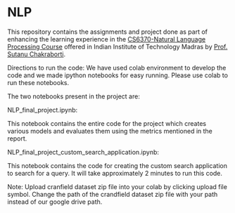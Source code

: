 # NLP
This repository contains the assignments and project done as part of enhancing the learning experience in the [CS6370-Natural Language Processing Course](https://www.cse.iitm.ac.in/course_details.php?arg=MjI=) offered in Indian Institute of Technology Madras by [Prof. Sutanu Chakraborti](https://www.cse.iitm.ac.in/~sutanuc/).


Directions to run the code:
We have used colab environment to develop the code and we made ipython notebooks for easy running. Please use colab to run these notebooks.


The two notebooks present in the project are:


NLP_final_project.ipynb: 


This notebook contains the entire code for the project which creates various models and evaluates them using the metrics mentioned in the report.

NLP_final_project_custom_search_application.ipynb:


This notebook contains the code for creating the custom search application to search for a query. It will take approximately 2 minutes to run this code.


Note: Upload cranfield dataset zip file into your colab by clicking upload file symbol. Change the path of the crandfield dataset zip file with your path instead of our google drive path.
